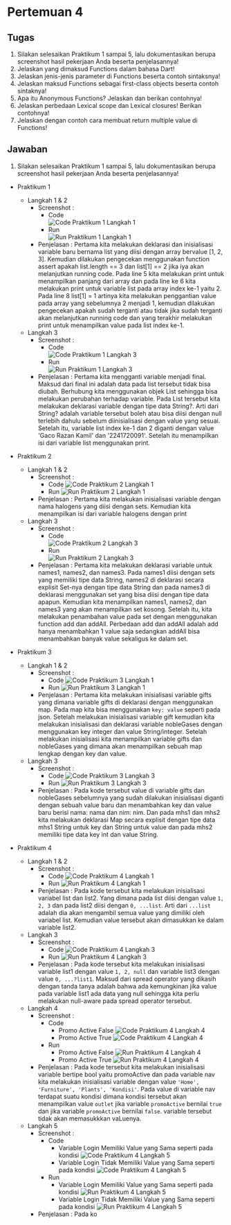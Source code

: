 # Pertemuan 4

## Tugas
1. Silakan selesaikan Praktikum 1 sampai 5, lalu dokumentasikan berupa screenshot hasil pekerjaan Anda beserta penjelasannya!
2. Jelaskan yang dimaksud Functions dalam bahasa Dart!
3. Jelaskan jenis-jenis parameter di Functions beserta contoh sintaksnya!
4. Jelaskan maksud Functions sebagai first-class objects beserta contoh sintaknya!
5. Apa itu Anonymous Functions? Jelaskan dan berikan contohnya!
6. Jelaskan perbedaan Lexical scope dan Lexical closures! Berikan contohnya!
7. Jelaskan dengan contoh cara membuat return multiple value di Functions!

## Jawaban
1. Silakan selesaikan Praktikum 1 sampai 5, lalu dokumentasikan berupa screenshot hasil pekerjaan Anda beserta penjelasannya!

- Praktikum 1
    - Langkah 1 & 2 <br>
        - Screenshot : <br>
            - Code <br>
            ![Code Praktikum 1 Langkah 1](./image/Praktikum%201%20-%20Code.png)
            - Run <br>
            ![Run Praktikum 1 Langkah 1](./image/Praktikum%201%20-%20Run.png)
        - Penjelasan : Pertama kita melakukan deklarasi dan inisialisasi variable baru bernama list yang diisi dengan array bervalue [1, 2, 3]. Kemudian dilakukan pengecekan menggunakan function assert apakah list.length == 3 dan list[1] == 2 jika iya akan melanjutkan running code. Pada line 5 kita melakukan print untuk menampilkan panjang dari array dan pada line ke 6 kita melakukan print untuk variable list pada array index ke-1 yaitu 2. Pada line 8 list[1] = 1 artinya kita melakukan penggantian value pada array yang sebelumnya 2 menjadi 1, kemudian dilakukan pengecekan apakah sudah terganti atau tidak jika sudah terganti akan melanjutkan running code dan yang terakhir melakukan print untuk menampilkan value pada list index ke-1.
    - Langkah 3
        - Screenshot : <br>
            - Code<br>
            ![Code Praktikum 1 Langkah 3](./image/Praktikum%201%20Langkah%203%20-%20Code.png)
            - Run <br>
            ![Run Praktikum 1 Langkah 3](./image/Praktikum%201%20Langkah%203%20-%20Run.png)
        - Penjelasan : Pertama kita mengganti variable menjadi final. Maksud dari final ini adalah data pada list tersebut tidak bisa diubah.  Berhubung kita menggunakan objek List sehingga bisa melakukan perubahan terhadap variable. Pada List tersebut kita melakukan deklarasi variable dengan tipe data String?. Arti dari String? adalah variable tersebut boleh atau bisa diisi dengan null terlebih dahulu sebelum diinisialisasi dengan value yang sesuai. Setelah itu, variable list index ke-1 dan 2 diganti dengan value 'Gaco Razan Kamil' dan '2241720091'. Setelah itu menampilkan isi dari variable list menggunakan print.

- Praktikum 2
    - Langkah 1 & 2
        - Screenshot : 
            - Code
            ![Code Praktikum 2 Langkah 1](./image/Praktikum%202%20Langkah%201%20-%20Code.png) 
            - Run
            ![Run Praktikum 2 Langkah 1](./image/Praktikum%202%20Langkah%201%20-%20Run.png)
        - Penjelasan : Pertama kita melakukan inisialisasi variable dengan nama halogens yang diisi dengan sets. Kemudian kita menampilkan isi dari variable halogens dengan print
    - Langkah 3
        - Screenshot :
            - Code <br>
            ![Code Praktikum 2 Langkah 3](./image/Praktikum%202%20Langkah%203%20-%20Code.png)
            - Run <br>
            ![Run Praktikum 2 Langkah 3](./image/Praktikum%202%20Langkah%203%20-%20Run.png)
        - Penjelasan : Pertama kita melakukan deklarasi variable untuk names1, names2, dan names3. Pada names1 diisi dengan sets yang memiliki tipe data String, names2 di deklarasi secara explisit Set-nya dengan tipe data String dan pada names3 di deklarasi menggunakan set yang bisa diisi dengan tipe data apapun. Kemudian kita menampilkan names1, names2, dan names3 yang akan menampilkan set kosong. Setelah itu, kita melakukan penambahan value pada set dengan menggunakan function add dan addAll. Perbedaan add dan addAll adalah add hanya menambahkan 1 value saja sedangkan addAll bisa menambahkan banyak value sekaligus ke dalam set.

- Praktikum 3
    - Langkah 1 & 2
        - Screenshot : 
            - Code
            ![Code Praktikum 3 Langkah 1](./image/Praktikum%203%20Langkah%201%20-%20Code.png)
            - Run
            ![Run Praktikum 3 Langkah 1](./image/Praktikum%203%20Langkah%201%20-%20Run.png)
        - Penjelasan : Pertama kita melakukan inisialisasi variable gifts yang dimana variable gifts di deklarasi dengan menggunakan map. Pada map kita bisa menggunakan ```key: value``` seperti pada json. Setelah melakukan inisialisasi variable gift kemudian kita melakukan inisialisasi dan deklarasi variable nobleGases dengan menggunakan key integer dan value String/integer. Setelah melakukan inisialisasi kita menampilkan variable gifts dan nobleGases yang dimana akan menampilkan sebuah map lengkap dengan key dan value.
    - Langkah 3
        - Screenshot : 
            - Code
            ![Code Praktikum 3 Langkah 3](./image/Praktikum%203%20Langkah%203%20-%20Code.png)
            - Run
            ![Run Praktikum 3 Langkah 3](./image/Praktikum%203%20Langkah%203%20-%20Run.png)
        - Penjelasan : Pada kode tersebut value di variable gifts dan nobleGases sebelumnya yang sudah dilakukan inisialisasi diganti dengan sebuah value baru dan menambahkan key dan value baru berisi nama: nama dan nim: nim. Dan pada mhs1 dan mhs2 kita melakukan deklarasi Map secara explisit dengan tipe data mhs1 String untuk key dan String untuk value dan pada mhs2 memiliki tipe data key int dan value String.

- Praktikum 4
    - Langkah 1 & 2
        - Screenshot : 
            - Code
            ![Code Praktikum 4 Langkah 1](./image/Praktikum%204%20Langkah%201%20-%20Code.png)
            - Run
            ![Run Praktikum 4 Langkah 1](./image/Praktikum%204%20Langkah%201%20-%20Run.png)
        - Penjelasan : Pada kode tersebut kita melakukan inisialisasi variabel list dan list2. Yang dimana pada list diisi dengan value ```1, 2, 3``` dan pada list2 diisi dengan ```0, ...list```. Arti dari ```...list``` adalah dia akan mengambil semua value yang dimiliki oleh variabel list. Kemudian value tersebut akan dimasukkan ke dalam variable list2. 
    - Langkah 3
        - Screenshot :
            - Code
            ![Code Praktikum 4 Langkah 3](./image/Praktikum%204%20Langkah%203%20-%20Code.png)
            - Run
            ![Run Praktikum 4 Langkah 3](./image/Praktikum%204%20Langkah%203%20-%20Run.png)
        - Penjelasan : Pada kode tersebut kita melakukan inisialisasi variable list1 dengan value ```1, 2, null``` dan variable list3 dengan value ```0, ...?list1```. Maksud dari spread operator yang dikasih dengan tanda tanya adalah bahwa ada kemungkinan jika value pada variable list1 ada data yang null sehingga kita perlu melakukan null-aware pada spread operator tersebut.
    - Langkah 4
        - Screenshot :
            - Code
                - Promo Active False
                ![Code Praktikum 4 Langkah 4](./image/Praktikum%204%20Langkah%204%20-%20Code(PromoActiveFalse).png)
                - Promo Active True
                ![Code Praktikum 4 Langkah 4](./image/Praktikum%204%20Langkah%204%20-%20Code(PromoActiveTrue).png)
            - Run
                - Promo Active False
                ![Run Praktikum 4 Langkah 4](./image/Praktikum%204%20Langkah%204%20-%20Run(PromoActiveFalse).png)
                - Promo Active True
                ![Run Praktikum 4 Langkah 4](./image/Praktikum%204%20Langkah%204%20-%20Run(PromoActiveTrue).png)
        - Penjelasan : Pada kode tersebut kita melakukan inisialisasi variable bertipe bool yaitu promoActive dan pada variable nav kita melakukan inisialisasi variable dengan value ```'Home', 'Furniture', 'Plants', 'Kondisi'```. Pada value di variable nav terdapat suatu kondisi dimana kondisi tersebut akan menampilkan value ```outlet``` jika variable ```promoActive``` bernilai ```true``` dan jika variable ```promoActive``` bernilai ```false```. variable tersebut tidak akan memasukkkan vaLuenya.
    - Langkah 5
        - Screenshot : 
            - Code
                - Variable Login Memiliki Value yang Sama seperti pada kondisi
                ![Code Praktikum 4 Langkah 5](./image/Praktikum%204%20Langkah%205%20-%20Code(KondisiManager).png)
                - Variable Login Tidak Memiliki Value yang Sama seperti pada kondisi
                ![Code Praktikum 4 Langkah 5](./image/Praktikum%204%20Langkah%205%20-%20Code(KondisiSelainManager).png)
            - Run
                - Variable Login Memiliki Value yang Sama seperti pada kondisi
                ![Run Praktikum 4 Langkah 5](./image/Praktikum%204%20Langkah%205%20-%20Run(KondisiManager).png)
                - Variable Login Tidak Memiliki Value yang Sama seperti pada kondisi
                ![Run Praktikum 4 Langkah 5](./image/Praktikum%204%20Langkah%205%20-%20Run(KondisiSelainManager).png)
        - Penjelasan : Pada ko